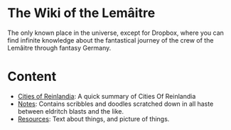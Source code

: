 <!-- TITLE: The Wiki of the Lemâitre -->
<!-- SUBTITLE: Tidbits, nibbles, and ounces of very important information about the people of the Lemâitre -->

# The Wiki of the Lemâitre
The only known place in the universe, except for Dropbox, where you can find infinite knowledge about the fantastical journey of the crew of the Lemâitre through fantasy Germany.
# Content
* [Cities of Reinlandia](/cities-of-reinlandia): A quick summary of Cities Of Reinlandia
* [Notes](/notes): Contains scribbles and doodles scratched down in all haste between eldritch blasts and the like.
* [Resources](/resources): Text about things, and picture of things.